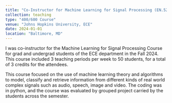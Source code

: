 ```yaml
---
title: "Co-Instructor for Machine Learning for Signal Processing (EN.520.612/EN.520.412)"
collection: teaching
type: "400/600 Course"
venue: "Johns Hopkins University, ECE"
date: 2024-01-01
location: "Baltimore, MD"
---
```


I was co-instructor for the  Machine Learning for Signal Processing Course for grad and undergrad students of the ECE department in the Fall 2024. This course included 3 teaching periods per week to 50 students, for a total of 3 credits for the attendees.

This course focused on the use of machine learning theory and algorithms to model, classify and retrieve information from different kinds of real world complex signals such as audio, speech, image and video. The coding was in python, and the course was evaluated by grouped project carried by the students across the semester.